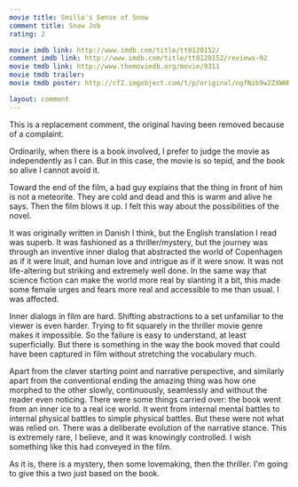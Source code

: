 ```yaml
---
movie title: Smilla's Sense of Snow
comment title: Snow Job
rating: 2

movie imdb link: http://www.imdb.com/title/tt0120152/
comment imdb link: http://www.imdb.com/title/tt0120152/reviews-92
movie tmdb link: http://www.themoviedb.org/movie/9311
movie tmdb trailer: 
movie tmdb poster: http://cf2.imgobject.com/t/p/original/ngfNzb9w2ZXWHK2KaSCSoemJmqC.jpg

layout: comment
---
```


This is a replacement comment, the original having been removed because of a complaint.

Ordinarily, when there is a book involved, I prefer to judge the movie as independently as I can. But in this case, the movie is so tepid, and the book so alive I cannot avoid it.

Toward the end of the film, a bad guy explains that the thing in front of him is not a meteorite. They are cold and dead and this is warm and alive he says. Then the film blows it up. I felt this way about the possibilities of the novel.

It was originally written in Danish I think, but the English translation I read was superb. It was fashioned as a thriller/mystery, but the journey was through an inventive inner dialog that abstracted the world of Copenhagen as if it were Inuit, and human love and intrigue as if it were snow. It was not life-altering but striking and extremely well done. In the same way that science fiction can make the world more real by slanting it a bit, this made some female urges and fears more real and accessible to me than usual. I was affected.

Inner dialogs in film are hard. Shifting abstractions to a set unfamiliar to the viewer is even harder. Trying to fit squarely in the thriller movie genre makes it impossible. So the failure is easy to understand, at least superficially. But there is something in the way the book moved that could have been captured in film without stretching the vocabulary much.

Apart from the clever starting point and narrative perspective, and similarly apart from the conventional ending the amazing thing was how one morphed to the other slowly, continuously, seamlessly and without the reader even noticing. There were some things carried over: the book went from an inner ice to a real ice world. It went from internal mental battles to internal physical battles to simple physical battles. But these were not what was relied on. There was a deliberate evolution of the narrative stance. This is extremely rare, I believe, and it was knowingly controlled. I wish something like this had conveyed in the film.

As it is, there is a mystery, then some lovemaking, then the thriller. I'm going to give this a two just based on the book.